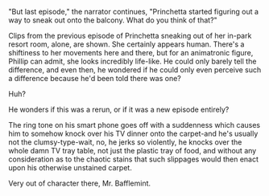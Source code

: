 "But last episode," the narrator continues, "Princhetta started figuring out a way to sneak out onto the balcony. What do you think of that?"

Clips from the previous episode of Princhetta sneaking out of her in-park resort room, alone, are shown. She certainly appears human. There's a shiftiness to her movements here and there, but for an animatronic figure, Phillip can admit, she looks incredibly life-like. He could only barely tell the difference, and even then, he wondered if he could only even perceive such a difference because he'd been told there was one?

Huh?

He wonders if this was a rerun, or if it was a new episode entirely?

The ring tone on his smart phone goes off with a suddenness which causes him to somehow knock over his TV dinner onto the carpet-and he's usually not the clumsy-type-wait, no, he jerks so violently, he knocks over the whole damn TV tray table, not just the plastic tray of food, and without any consideration as to the chaotic stains that such slippages would then enact upon his otherwise unstained carpet.

Very out of character there, Mr. Bafflemint.